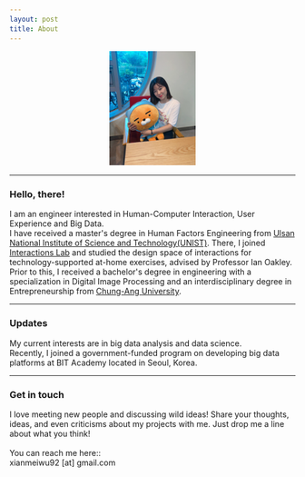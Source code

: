 ```yaml
---
layout: post
title: About
---
```


<center>
	<img src="/images/hyunmi_profile.JPG"  style = "width:30%"/>
</center>

<hr>

<p>
<h3> Hello, there! </h3>
I am an engineer interested in Human-Computer Interaction, User Experience and Big Data.
<br>
I have received a master's degree in Human Factors Engineering from <a href="http://unist.ac.kr">Ulsan National Institute of Science and Technology(UNIST)</a>. There, I joined <a href="http://interactions.unist.ac.kr">Interactions Lab</a> and studied the design space of interactions for technology-supported at-home exercises, advised by Professor Ian Oakley. Prior to this, I received a bachelor's degree in engineering with a specialization in Digital Image Processing and an interdisciplinary degree in Entrepreneurship from <a href="http://cau.ac.kr">Chung-Ang University</a>. 

</p>

<hr>
<h3> Updates </h3>
<p>
My current interests are in big data analysis and data science. 
<br>
Recently, I joined a government-funded program on developing big data platforms at BIT Academy located in Seoul, Korea. 
</p>

<hr>
<h3> Get in touch </h3>
<p>
I love meeting new people and discussing wild ideas! Share your thoughts, ideas, and even criticisms about my projects with me. Just drop me a line about what you think!
<br><br> You can reach me here:: 
<br> xianmeiwu92 [at] gmail.com
</p>


